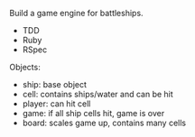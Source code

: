 Build a game engine for battleships.

* TDD
* Ruby
* RSpec

Objects:
* ship: base object
* cell: contains ships/water and can be hit
* player: can hit cell
* game: if all ship cells hit, game is over
* board: scales game up, contains many cells
